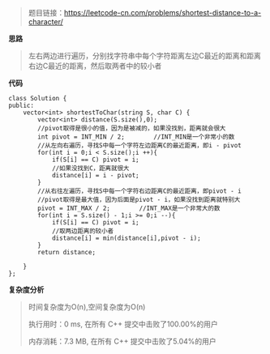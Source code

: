 > 题目链接：https://leetcode-cn.com/problems/shortest-distance-to-a-character/

**思路**

> 左右两边进行遍历，分别找字符串中每个字符距离左边C最近的距离和距离右边C最近的距离，然后取两者中的较小者

**代码**

```
class Solution {
public:
    vector<int> shortestToChar(string S, char C) {
        vector<int> distance(S.size(),0);
        //pivot取得是很小的值，因为是被减的，如果没找到，距离就会很大
        int pivot = INT_MIN / 2;		//INT_MIN是一个非常小的数
        //从左向右遍历，寻找S中每一个字符左边距离C的最近距离，即i - pivot
        for(int i = 0;i < S.size();i ++){
            if(S[i] == C) pivot = i;
            //如果没找到C，距离就很大
            distance[i] = i - pivot;
        }
        //从右往左遍历，寻找S中每一个字符右边距离C的最近距离，即pivot - i
        //pivot取得是最大值，因为后面是pivot - i，如果没找到距离就特别大
        pivot = INT_MAX / 2;		//INT_MAX是一个非常大的数	
        for(int i = S.size() - 1;i >= 0;i --){
            if(S[i] == C) pivot = i;
            //取两边距离的较小者
            distance[i] = min(distance[i],pivot - i);
        }
        return distance;

    }
};
```

**复杂度分析**

> 时间复杂度为O(n),空间复杂度为O(n)
>
> 执行用时：0 ms, 在所有 C++ 提交中击败了100.00%的用户
>
> 内存消耗：7.3 MB, 在所有 C++ 提交中击败了5.04%的用户

